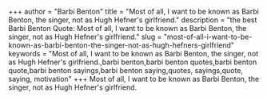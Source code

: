 +++
author = "Barbi Benton"
title = "Most of all, I want to be known as Barbi Benton, the singer, not as Hugh Hefner's girlfriend."
description = "the best Barbi Benton Quote: Most of all, I want to be known as Barbi Benton, the singer, not as Hugh Hefner's girlfriend."
slug = "most-of-all-i-want-to-be-known-as-barbi-benton-the-singer-not-as-hugh-hefners-girlfriend"
keywords = "Most of all, I want to be known as Barbi Benton, the singer, not as Hugh Hefner's girlfriend.,barbi benton,barbi benton quotes,barbi benton quote,barbi benton sayings,barbi benton saying,quotes, sayings,quote, saying, motivation"
+++
Most of all, I want to be known as Barbi Benton, the singer, not as Hugh Hefner's girlfriend.
